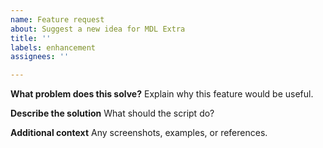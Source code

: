 ```yaml
---
name: Feature request
about: Suggest a new idea for MDL Extra
title: ''
labels: enhancement
assignees: ''

---
```


**What problem does this solve?**
Explain why this feature would be useful.

**Describe the solution**
What should the script do?

**Additional context**
Any screenshots, examples, or references.
